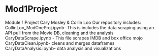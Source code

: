 # Mod1Project
Module 1 Project
Cary Mosley & Collin Loo
Our repository includes:
CollinLoo_ModOneProj.ipynb- This is includes the data scraping using an API pull from the Movie DB, cleaning and the analysis
CaryDataScrape.ipynb - This file scrapes IMDB and box office mojo 
CaryDataClean.ipynb- cleans and merges dataframes
CaryDataAnalysis.ipynb- data analysis and visualizations